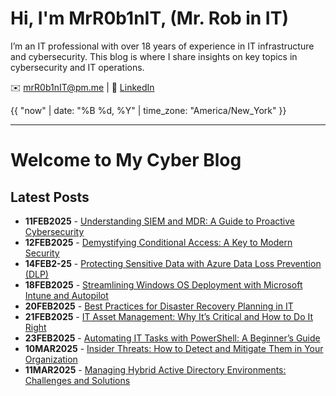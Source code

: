 # Hi, I'm MrR0b1nIT, (Mr. Rob in IT)
I’m an IT professional with over 18 years of experience in IT infrastructure and cybersecurity. This blog is where I share insights on key topics in cybersecurity and IT operations.

✉️ [mrR0b1nIT@pm.me](mailto:mrR0b1nIT@pm.me) | 🔗 [LinkedIn](https://www.linkedin.com/in/robertmoss10/)

{{ "now" | date: "%B %d, %Y" | time_zone: "America/New_York" }}


---
# Welcome to My Cyber Blog


## Latest Posts
- **11FEB2025** - [Understanding SIEM and MDR: A Guide to Proactive Cybersecurity](siem-mdr-guide.md)
- **12FEB2025** - [Demystifying Conditional Access: A Key to Modern Security](conditional-access.md)
- **14FEB2-25** - [Protecting Sensitive Data with Azure Data Loss Prevention (DLP)](azure-dlp.md)
- **18FEB2025** - [Streamlining Windows OS Deployment with Microsoft Intune and Autopilot](intune-autopilot.md)
- **20FEB2025** - [Best Practices for Disaster Recovery Planning in IT](dr-planning.md)
- **21FEB2025** - [IT Asset Management: Why It’s Critical and How to Do It Right](asset-mgmt.md)
- **23FEB2025** - [Automating IT Tasks with PowerShell: A Beginner’s Guide](auto-ps.md)
- **10MAR2025** - [Insider Threats: How to Detect and Mitigate Them in Your Organization](inside_threat.md)
- **11MAR2025** - [Managing Hybrid Active Directory Environments: Challenges and Solutions](mg_hybrid_ad.md)
